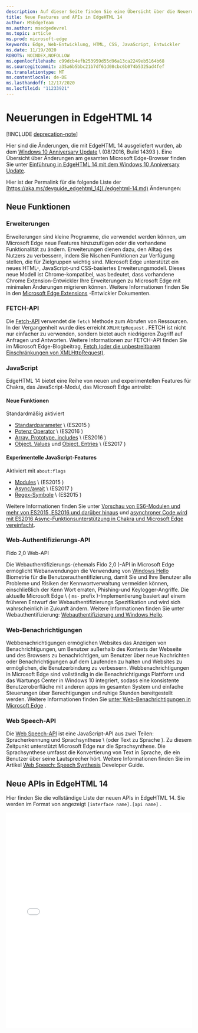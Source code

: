 ```yaml
---
description: Auf dieser Seite finden Sie eine Übersicht über die Neuerungen in EdgeHTML 14.
title: Neue Features und APIs in EdgeHTML 14
author: MSEdgeTeam
ms.author: msedgedevrel
ms.topic: article
ms.prod: microsoft-edge
keywords: Edge, Web-Entwicklung, HTML, CSS, JavaScript, Entwickler
ms.date: 11/19/2020
ROBOTS: NOINDEX,NOFOLLOW
ms.openlocfilehash: c99dcb4efb253959d55d96a13ca2249eb5164b68
ms.sourcegitcommit: a35a6b5bbc21b7df61d08cbc6b074b5325ad4fef
ms.translationtype: MT
ms.contentlocale: de-DE
ms.lasthandoff: 12/17/2020
ms.locfileid: "11233921"
---
```

# Neuerungen in EdgeHTML 14  

[!INCLUDE [deprecation-note](../../includes/legacy-edge-note.md)]  

Hier sind die Änderungen, die mit EdgeHTML 14 ausgeliefert wurden, ab dem [Windows 10 Anniversary Update](https://blogs.windows.com/windowsexperience/2016/06/29) \ (08/2016, Build 14393 \).  Eine Übersicht über Änderungen am gesamten Microsoft Edge-Browser finden Sie unter [Einführung in EdgeHTML 14 mit dem Windows 10 Anniversary Update](https://blogs.windows.com/msedgedev/2016/08/04).  

Hier ist der Permalink für die folgende Liste der [https://aka.ms/devguide_edgehtml_14](./edgehtml-14.md) Änderungen:  

## Neue Funktionen  

### Erweiterungen  

Erweiterungen sind kleine Programme, die verwendet werden können, um Microsoft Edge neue Features hinzuzufügen oder die vorhandene Funktionalität zu ändern.  Erweiterungen dienen dazu, den Alltag des Nutzers zu verbessern, indem Sie Nischen Funktionen zur Verfügung stellen, die für Zielgruppen wichtig sind.  Microsoft Edge unterstützt ein neues HTML-, JavaScript-und CSS-basiertes Erweiterungsmodell.  Dieses neue Modell ist Chrome-kompatibel, was bedeutet, dass vorhandene Chrome Extension-Entwickler Ihre Erweiterungen zu Microsoft Edge mit minimalen Änderungen migrieren können.  Weitere Informationen finden Sie in den [Microsoft Edge Extensions](../../extensions/index.md) -Entwickler Dokumenten.  

### FETCH-API  
Die [Fetch-API](https://fetch.spec.whatwg.org#fetch-api) verwendet die `fetch` Methode zum Abrufen von Ressourcen.  In der Vergangenheit wurde dies erreicht `XMLHttpRequest` .  FETCH ist nicht nur einfacher zu verwenden, sondern bietet auch niedrigeren Zugriff auf Anfragen und Antworten.  Weitere Informationen zur FETCH-API finden Sie im Microsoft Edge-Blogbeitrag, [Fetch (oder die unbestreitbaren Einschränkungen von XMLHttpRequest)](https://blogs.windows.com/msedgedev/2016/05/24).  

### JavaScript  

EdgeHTML 14 bietet eine Reihe von neuen und experimentellen Features für Chakra, das JavaScript-Modul, das Microsoft Edge antreibt:  

#### Neue Funktionen  

Standardmäßig aktiviert  

*   [Standardparameter](https://developer.microsoft.com/microsoft-edge/platform/status/defaultparameteres6) \ (ES2015 \)
*   [Potenz Operator](https://developer.microsoft.com/microsoft-edge/platform/status/exponentiationoperatores2016) \ (ES2016 \)
*   [Array. Prototype. includes](https://developer.microsoft.com/microsoft-edge/platform/status/arrayprototypeincludeses2016) \ (ES2016 \)
*   [Object. Values](https://developer.mozilla.org/docs/Web/JavaScript/Reference/Global_Objects/Object/values) und [Object. Entries](https://developer.mozilla.org/docs/Web/JavaScript/Reference/Global_Objects/Object/entries) \ (ES2017 \)  

#### Experimentelle JavaScript-Features  

Aktiviert mit `about:flags`  

*   [Modules](https://blogs.windows.com/msedgedev/2016/05/17) \ (ES2015 \)  
*   [Async/await](https://developer.microsoft.com/microsoft-edge/platform/status/asyncfunctionses2016) \ (ES2017 \)  
*   [Regex-Symbole](https://developer.microsoft.com/microsoft-edge/platform/status/regexpbuiltinses6) \ (ES2015 \)  

Weitere Informationen finden Sie unter [Vorschau von ES6-Modulen und mehr von ES2015, ES2016 und darüber hinaus](https://blogs.windows.com/msedgedev/2016/05/17) und [asynchroner Code wird mit ES2016 Async-Funktionsunterstützung in Chakra und Microsoft Edge vereinfacht](https://blogs.windows.com/msedgedev/2015/09/30).  

### Web-Authentifizierungs-API  

Fido 2,0 Web-API  

Die Webauthentifizierungs-(ehemals Fido 2,0 \)-API in Microsoft Edge ermöglicht Webanwendungen die Verwendung von [Windows Hello](https://www.microsoft.com/windows/comprehensive-security) Biometrie für die Benutzerauthentifizierung, damit Sie und Ihre Benutzer alle Probleme und Risiken der Kennwortverwaltung vermeiden können, einschließlich der Kenn Wort erraten, Phishing-und Keylogger-Angriffe.  Die aktuelle Microsoft Edge \ ( `ms-` prefix \)-Implementierung basiert auf einem früheren Entwurf der Webauthentifizierungs Spezifikation und wird sich wahrscheinlich in Zukunft ändern.  Weitere Informationen finden Sie unter Webauthentifizierung:  [Webauthentifizierung und Windows Hello](../windows-integration/web-authentication.md).

### Web-Benachrichtigungen
Webbenachrichtigungen ermöglichen Websites das Anzeigen von Benachrichtigungen, um Benutzer außerhalb des Kontexts der Webseite und des Browsers zu benachrichtigen, um Benutzer über neue Nachrichten oder Benachrichtigungen auf dem Laufenden zu halten und Websites zu ermöglichen, die Benutzerbindung zu verbessern.  Webbenachrichtigungen in Microsoft Edge sind vollständig in die Benachrichtigungs Plattform und das Wartungs Center in Windows 10 integriert, sodass eine konsistente Benutzeroberfläche mit anderen apps im gesamten System und einfache Steuerungen über Berechtigungen und ruhige Stunden bereitgestellt werden.  Weitere Informationen finden Sie [unter Web-Benachrichtigungen in Microsoft Edge](https://blogs.windows.com/msedgedev/2016/05/16) .  

### Web Speech-API
Die [Web Speech-API](https://dvcs.w3.org/hg/speech-api/raw-file/tip/speechapi.html) ist eine JavaScript-API aus zwei Teilen: Spracherkennung und Sprachsynthese \ (oder Text zu Sprache \).  Zu diesem Zeitpunkt unterstützt Microsoft Edge nur die Sprachsynthese.  Die Sprachsynthese umfasst die Konvertierung von Text in Sprache, die ein Benutzer über seine Lautsprecher hört.  Weitere Informationen finden Sie im Artikel [Web Speech: Speech Synthesis](https://developer.mozilla.org/docs/Web/API/Web_Speech_API) Developer Guide.  

## Neue APIs in EdgeHTML 14

Hier finden Sie die vollständige Liste der neuen APIs in EdgeHTML 14.  Sie werden im Format von angezeigt `[interface name].[api name]` .  

<iframe height='585' scrolling='no' title='Neue APIs in EdgeHTML 14' src='//codepen.io/MSEdgeDev/embed/oWMEPE/?height=585&theme-id=23761&default-tab=result&embed-version=2' frameborder='no' allowtransparency='true' allowfullscreen='true' style='width: 100%;'>Weitere Informationen finden Sie in den neuen APIs für Stifte <a href='https://codepen.io/MSEdgeDev/pen/oWMEPE/'> in EdgeHTML 14 </a> von MSEdgeDev ( <a href='https://codepen.io/MSEdgeDev'> @MSEdgeDev </a> ) auf <a href='https://codepen.io'> CodePen </a> .</iframe>  
